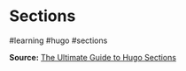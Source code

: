 # Sections
#learning #hugo #sections

**Source:** [The Ultimate Guide to Hugo Sections](https://cloudcannon.com/blog/the-ultimate-guide-to-hugo-sections/)

